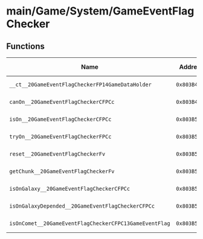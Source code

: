 # main/Game/System/GameEventFlagChecker

## Functions

| Name | Address | Match % |
|------|---------|---------|
| `__ct__20GameEventFlagCheckerFP14GameDataHolder` | `0x803B4D8C` | :x: (0.0%) |
| `canOn__20GameEventFlagCheckerCFPCc` | `0x803B4E00` | :x: (0.0%) |
| `isOn__20GameEventFlagCheckerCFPCc` | `0x803B5008` | :x: (0.0%) |
| `tryOn__20GameEventFlagCheckerFPCc` | `0x803B509C` | :x: (0.0%) |
| `reset__20GameEventFlagCheckerFv` | `0x803B5140` | :x: (0.0%) |
| `getChunk__20GameEventFlagCheckerFv` | `0x803B5154` | :x: (0.0%) |
| `isOnGalaxy__20GameEventFlagCheckerCFPCc` | `0x803B515C` | :x: (0.0%) |
| `isOnGalaxyDepended__20GameEventFlagCheckerCFPCc` | `0x803B51C0` | :x: (0.0%) |
| `isOnComet__20GameEventFlagCheckerCFPC13GameEventFlag` | `0x803B5248` | :x: (0.0%) |